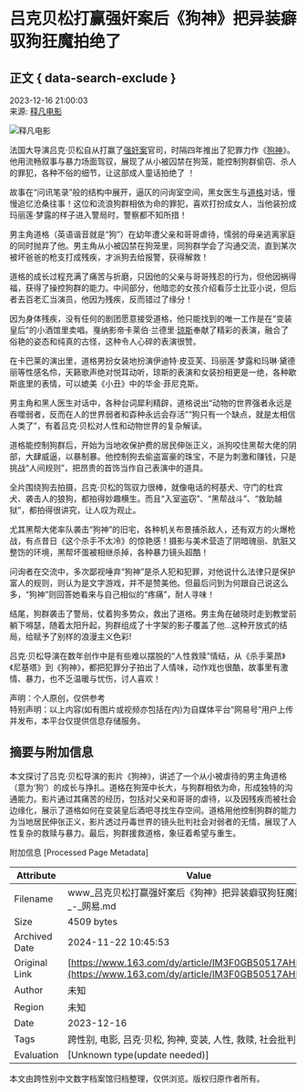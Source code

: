 # 吕克贝松打赢强奸案后《狗神》把异装癖驭狗狂魔拍绝了

## 正文 { data-search-exclude }


2023-12-16 21:00:03  
来源: [释凡电影](https://www.163.com/dy/media/T1473057562969.html)  

![释凡电影](https://nimg.ws.126.net/?url=http://dingyue.ws.126.net/zjEgMIQJGyk4gYBYKJ=Ic1no05LAXKq=0ibzCCxhrcV3y1473057561452.jpg&thumbnail=160y160&quality=80&type=jpg)

法国大导演吕克·贝松自从打赢了[强奸案](https://ent.163.com/keywords/5/3/5f3a59786848/1.html)官司，时隔四年推出了犯罪力作《[狗神](https://ent.163.com/keywords/7/d/72d7795e/1.html)》。他用流畅叙事与暴力场面驾驭，展现了从小被囚禁在狗笼，能控制狗群偷窃、杀人的罪犯，各种不俗的细节，让这部成人童话拍绝了 ！

故事在“问讯笔录”般的结构中展开，逼仄的问询室空间，黑女医生与[道格](https://ent.163.com/keywords/9/5/9053683c/1.html)对话，慢慢追忆沧桑往事！这位和流浪狗群相依为命的罪犯，喜欢打扮成女人，当他装扮成玛丽莲·梦露的样子进入警局时，警察都不知所措！

男主角道格（英语谐音就是“狗”）在幼年遭父亲和哥哥虐待，懦弱的母亲逃离家庭的同时抛弃了他。男主角从小被囚禁在狗笼里，同狗群学会了沟通交流，直到某次被坏爸爸的枪支打成残疾，才派狗去给报警，获得解救！

道格的成长过程充满了痛苦与折磨，只因他的父亲与哥哥残忍的行为，但他因祸得福，获得了操控狗群的能力。中间部分，他暗恋的女孩介绍看莎士比亚小说，但后者去百老汇当演员，他因为残疾，反而错过了缘分！

因为身体残疾，没有任何的剧团愿意接受道格，他只能找到的唯一工作是在“变装皇后”的小酒馆里卖唱。戛纳影帝卡莱伯·兰德里·[琼斯](https://ent.163.com/keywords/7/3/743c65af/1.html)奉献了精彩的表演，融合了俗艳的姿态和纯真的古怪，这种令人心碎的表演很赞。

在卡巴莱的演出里，道格男扮女装地扮演伊迪特·皮亚芙、玛丽莲·梦露和玛琳·黛德丽等性感名伶，天籁歌声绝对悦耳动听，琼斯的表演和女装扮相更是一绝，各种歇斯底里的表情，可以媲美《小丑》中的华金·菲尼克斯。

男主角和黑人医生对话中，各种台词犀利精辟，道格说出“动物的世界强者永远是吞噬弱者，反而在人的世界弱者和孬种永远会存活”“狗只有一个缺点，就是太相信人类了”，有着吕克·贝松对人性和动物世界的复杂解读。

道格能控制狗群后，开始为当地收保护费的居民伸张正义，派狗咬住黑帮大佬的阴部，大肆威逼，以暴制暴。他控制狗去偷盗富豪的珠宝，不是为刺激和赚钱，只是挑战“人间规则”，把昂贵的首饰当作自己表演中的道具。

全片围绕狗去拍摄，吕克·贝松的驾驭力很棒，就像电话的柯基犬、守门的杜宾犬、袭击人的狼狗，都拍得妙趣横生。而且“入室盗窃”、“黑帮战斗”、“救助越狱”，都拍得很讲究，让人叹为观止。

尤其黑帮大佬率队袭击“狗神”的旧宅，各种机关布景捕杀敌人，还有双方的火爆枪战，有点昔日《这个杀手不太冷》的惊艳感！摄影与美术营造了阴暗瑰丽、肮脏又整饬的环境，黑帮坏蛋被相继杀掉，各种暴力镜头超酷！

问询者在交流中，多次鄙视唾弃“狗神”是杀人犯和犯罪，对他说什么法律只是保护富人的规则，则认为是文字游戏，并不是赞美他。但最后问到为何跟自己说这么多，“狗神”则回答她看来与自己相似的“疼痛”，耐人寻味！

结尾，狗群袭击了警局，仗着狗多势众，救出了道格。男主角在破晓时走到教堂前躺下嘚瑟，随着太阳升起，狗群组成了十字架的影子覆盖了他...这种开放式的结局，给赋予了别样的浪漫主义色彩!

吕克·贝松导演在数年创作中是有些难以摆脱的“人性救赎”情结，从《杀手莱昂》《尼基塔》到《狗神》，都把犯罪分子拍出了人情味，动作戏也很酷，故事里有激情、暴力，也不乏温暖与忧伤，讨人喜欢！

声明：个人原创，仅供参考  
特别声明：以上内容(如有图片或视频亦包括在内)为自媒体平台“网易号”用户上传并发布，本平台仅提供信息存储服务。

## 摘要与附加信息

<!-- tcd_abstract -->
本文探讨了吕克·贝松导演的影片《狗神》，讲述了一个从小被虐待的男主角道格（意为‘狗’）的成长与挣扎。道格在狗笼中长大，与狗群相依为命，形成独特的沟通能力。影片通过其痛苦的经历，包括对父亲和哥哥的虐待，以及因残疾而被社会边缘化，展示了道格如何在变装皇后酒吧寻找生存空间。道格用他控制狗群的能力为当地居民伸张正义，影片透过丹毒世界的镜头批判社会对弱者的无情，展现了人性复杂的救赎与暴力。最后，狗群援救道格，象征着希望与重生。
<!-- tcd_abstract_end -->

附加信息 [Processed Page Metadata]

| Attribute       | Value                                  |
|-----------------|----------------------------------------|
| Filename        | www_吕克贝松打赢强奸案后《狗神》把异装癖驭狗狂魔拍绝了_-_网易.md                             |
| Size            | 4509 bytes                           |
| Archived Date   | 2024-11-22 10:45:53                             |
| Original Link   | [https://www.163.com/dy/article/IM3F0GB50517AHPJ.html](https://www.163.com/dy/article/IM3F0GB50517AHPJ.html)                       |
| Author          | 未知                               |
| Region          | 未知                               |
| Date            | 2023-12-16                                 |
| Tags            | 跨性别, 电影, 吕克·贝松, 狗神, 变装, 人性, 救赎, 社会批判                                 |
| Evaluation            | [Unknown type(update needed)]                                 |
<!-- tcd_table_end -->

本文由跨性别中文数字档案馆归档整理，仅供浏览。版权归原作者所有。
